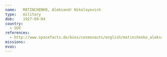 ```yaml
---
name:	MATINCHENKO, Aleksandr Nikolayevich 
type:	military
dob:	1927-09-04
country:
  - SOV
references:
  - http://www.spacefacts.de/bios/cosmonauts/english/matinchenko_aleksandr.htm
missions:
evas:
---
```

